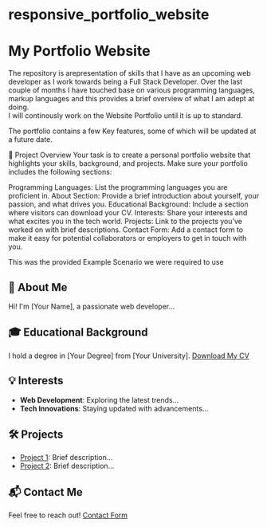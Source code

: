 # responsive_portfolio_website
<h1> My Portfolio Website</h1>
<p>
  The repository is arepresentation of skills that I have as an upcoming web developer as I work towards being a Full Stack Developer. Over the last couple of months I have touched base on various programming languages, markup languages and this provides a brief overview of what I am adept at doing. <br>
  I will continously work on the Website Portfolio until it is up to standard.
</p>
<p>
  The portfolio contains a few Key features, some of which will be updated at a future date. 
</p>

🌟 Project Overview
Your task is to create a personal portfolio website that highlights your skills, background, and projects. Make sure your portfolio includes the following sections:

Programming Languages: List the programming languages you are proficient in.
About Section: Provide a brief introduction about yourself, your passion, and what drives you.
Educational Background: Include a section where visitors can download your CV.
Interests: Share your interests and what excites you in the tech world.
Projects: Link to the projects you’ve worked on with brief descriptions.
Contact Form: Add a contact form to make it easy for potential collaborators or employers to get in touch with you.

This was the provided Example Scenario we were required to use
## 📝 About Me
Hi! I'm [Your Name], a passionate web developer...

## 🎓 Educational Background
I hold a degree in [Your Degree] from [Your University]. [Download My CV](link-to-your-cv)

## 💡 Interests
- **Web Development**: Exploring the latest trends...
- **Tech Innovations**: Staying updated with advancements...

## 🛠️ Projects
- [Project 1](link-to-project1): Brief description...
- [Project 2](link-to-project2): Brief description...

## 📬 Contact Me
Feel free to reach out! [Contact Form](link-to-your-contact-form)


